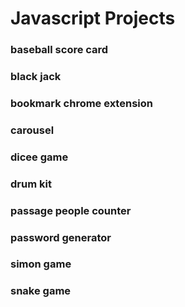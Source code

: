 # Javascript Projects #

### baseball score card ##
### black jack ##
### bookmark chrome extension ##
### carousel ##
### dicee game ##
### drum kit ##
### passage people counter ##
### password generator ##
### simon game ##
### snake game ##